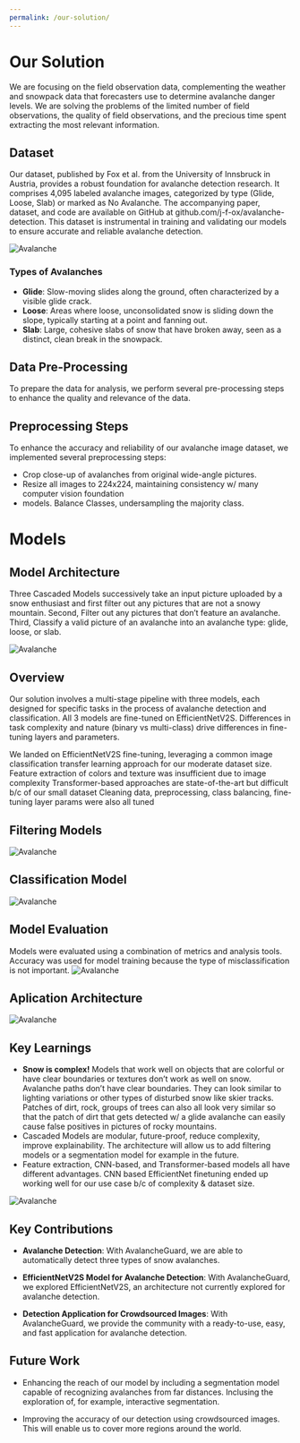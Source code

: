 ```yaml
---
permalink: /our-solution/
---
```

# Our Solution

We are focusing on the field observation data, complementing the weather and snowpack data that forecasters use to determine avalanche danger levels. We are solving the problems of the limited number of field observations, the quality of field observations, and the precious time spent extracting the most relevant information.

## Dataset

Our dataset, published by Fox et al. from the University of Innsbruck in Austria, provides a robust foundation for avalanche detection research. It comprises 4,095 labeled avalanche images, categorized by type (Glide, Loose, Slab) or marked as No Avalanche. The accompanying paper, dataset, and code are available on GitHub at github.com/j-f-ox/avalanche-detection. This dataset is instrumental in training and validating our models to ensure accurate and reliable avalanche detection.

![Avalanche](_site/assets/img/dataset.png)
### Types of Avalanches
- **Glide**: Slow-moving slides along the ground, often characterized by a visible glide crack.
- **Loose**: Areas where loose, unconsolidated snow is sliding down the slope, typically starting at a point and fanning out.
- **Slab**: Large, cohesive slabs of snow that have broken away, seen as a distinct, clean break in the snowpack.


## Data Pre-Processing

To prepare the data for analysis, we perform several pre-processing steps to enhance the quality and relevance of the data.

## Preprocessing Steps

To enhance the accuracy and reliability of our avalanche image dataset, we implemented several preprocessing steps:

- Crop close-up of avalanches from original wide-angle pictures. 
- Resize all images to 224x224, maintaining consistency w/ many computer vision foundation 
- models.
Balance Classes, undersampling the majority class.

# Models

## Model Architecture
Three Cascaded Models successively take an input picture uploaded by a snow enthusiast and first filter out any pictures that are not a snowy mountain. Second, Filter out any pictures 
that don’t feature an avalanche. Third, Classify a valid picture of an avalanche 
into an avalanche type: glide, loose, or slab. 

![Avalanche](_site/assets/img/model_arch.png)


## Overview

Our solution involves a multi-stage pipeline with three models, each designed for specific tasks in the process of avalanche detection and classification. All 3 models are fine-tuned on EfficientNetV2S. Differences in task complexity and nature (binary vs multi-class) drive differences in fine-tuning layers and parameters.

We landed on EfficientNetV2S fine-tuning, leveraging a common image classification transfer learning approach for our moderate dataset size. 
Feature extraction of colors and texture was insufficient due to image complexity 
Transformer-based approaches are state-of-the-art but difficult b/c of our small dataset
Cleaning data, preprocessing, class balancing, fine-tuning layer params were also all tuned

## Filtering Models

![Avalanche](_site/assets/img/model_1.png)

## Classification Model

![Avalanche](_site/assets/img/model_2.png)

## Model Evaluation

Models were evaluated using a combination of metrics and analysis tools.
Accuracy was used for model training because the type of misclassification is not important. 
![Avalanche](_site/assets/img/evaluation.png)

## Aplication Architecture

![Avalanche](_site/assets/img/app_arch.png)



## Key Learnings

- **Snow is complex!** Models that work well on objects that are colorful or have clear boundaries or textures don’t work as well on snow. Avalanche paths don’t have clear boundaries. They can look similar to lighting variations or other types of disturbed snow like skier tracks. Patches of dirt, rock, groups of trees can also all look very similar so that the patch of dirt that gets detected w/ a glide avalanche can easily cause false positives in pictures of rocky mountains. 
- Cascaded Models are modular, future-proof, reduce complexity, improve explainability. The architecture will allow us to add filtering models or a segmentation model for example in the future. 
- Feature extraction, CNN-based, and Transformer-based models all have different advantages. CNN based EfficientNet finetuning ended up working well for our use case b/c of complexity & dataset size.


![Avalanche](_site/assets/img/takeaways.png)

## Key Contributions

- **Avalanche Detection**: With AvalancheGuard, we are able to automatically detect three types of snow avalanches.

- **EfficientNetV2S Model for Avalanche Detection**: With AvalancheGuard, we explored EfficientNetV2S, an architecture not currently explored for avalanche detection.

- **Detection Application for Crowdsourced Images**: With AvalancheGuard, we provide the community with a ready-to-use, easy, and fast application for avalanche detection.

## Future Work

- Enhancing the reach of our model by including a segmentation model capable of recognizing avalanches from far distances. Inclusing the exploration of, for example, interactive segmentation. 

- Improving the accuracy of our detection using crowdsourced images. This will enable us to cover more regions around the world.






